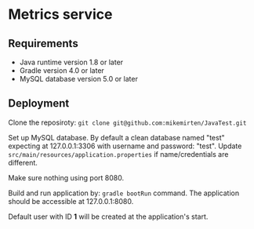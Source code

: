 # Metrics service

## Requirements
- Java runtime version 1.8 or later 
- Gradle version 4.0 or later
- MySQL database version 5.0 or later

## Deployment 
Clone the reposiroty: ```git clone git@github.com:mikemirten/JavaTest.git```

Set up MySQL database.
By default a clean database named "test" expecting at 127.0.0.1:3306 with username and password: "test".
Update ```src/main/resources/application.properties``` if name/credentials are different.

Make sure nothing using port 8080.

Build and run application by: ```gradle bootRun``` command.
The application should be accessible at 127.0.0.1:8080.

Default user with ID **1** will be created at the application's start.
